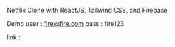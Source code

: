 Netflix Clone with ReactJS, Tailwind CSS, and Firebase

Demo
user : fire@fire.com
pass : fire123

link : 
